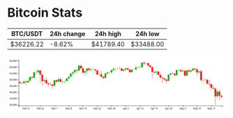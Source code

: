 # Bitcoin Stats

BTC/USDT|24h change|24h high|24h low|
|---|---|---|---|
|$36226.22|-8.62%|$41789.40|$33488.00|

<img src="./chart.svg">
